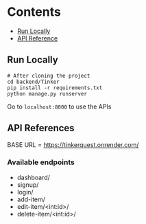 # Contents
- [Run Locally](https://github.com/akashbose02/Tinkerquest/blob/main/backend/README.md#run-locally)
- [API Reference](https://github.com/akashbose02/Tinkerquest/blob/main/backend/README.md#api-references)

## Run Locally
```shell
# After cloning the project
cd backend/Tinker
pip install -r requirements.txt
python manage.py runserver
```

Go to `localhost:8000` to use the APIs

## API References

BASE URL = https://tinkerquest.onrender.com/

### Available endpoints
- dashboard/
- signup/
- login/
- add-item/
- edit-item/\<int:id>/
- delete-item/\<int:id>/

